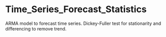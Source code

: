 # Time_Series_Forecast_Statistics

ARMA model to forecast time series. Dickey-Fuller test for stationarity and differencing to remove trend.
